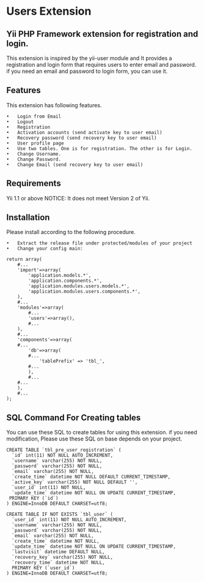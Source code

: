 # Users Extension

## Yii PHP Framework extension for registration and login.

This extension is inspired by the yii-user module and It provides a registration and login form that requires users to enter email and password. if you need an email and password to login form, you can use it.

## Features
This extension has following features.

	•	Login from Email
	•	Logout 
	•	Registration
	•	Activation accounts (send activate key to user email)
	•	Recovery password (send recovery key to user email)
	•	User profile page
	•	Use two tables. One is for registration. The other is for Login.
	•	Change Username. 
	•	Change Password.
	•	Change Email (send recovery key to user email)

## Requirements
Yii 1.1 or above 
NOTICE: It does not meet Version 2 of Yii.

## Installation
Please install according to the following procedure.

	•	Extract the release file under protected/modules of your project
	•	Change your config main:

```
return array(
    #...
    'import'=>array(
        'application.models.*',
        'application.components.*',
        'application.modules.users.models.*',
        'application.modules.users.components.*',
    ),
    #...
    'modules'=>array(
        #...
        'users'=>array(),
        #...
    ),
    #...
    'components'=>array(
    #...
        'db'=>array(
        #...
            'tablePrefix' => 'tbl_',
        #...
        ),
        #...
    #...
    ),
    #...
);
```

## SQL Command For Creating tables 
You can use these SQL to create tables for using this extension.
if you need modification, Please use these SQL on base depends on your project.
```
CREATE TABLE `tbl_pre_user_registration` (
  `id` int(11) NOT NULL AUTO_INCREMENT,
  `username` varchar(255) NOT NULL,
  `password` varchar(255) NOT NULL,
  `email` varchar(255) NOT NULL,
  `create_time` datetime NOT NULL DEFAULT CURRENT_TIMESTAMP,
  `active_key` varchar(255) NOT NULL DEFAULT '',
  `user_id` int(11) NOT NULL,
  `update_time` datetime NOT NULL ON UPDATE CURRENT_TIMESTAMP,
 PRIMARY KEY (`id`)
) ENGINE=InnoDB DEFAULT CHARSET=utf8; 

CREATE TABLE IF NOT EXISTS `tbl_user` (
  `user_id` int(11) NOT NULL AUTO_INCREMENT,
  `username` varchar(255) NOT NULL,
  `password` varchar(255) NOT NULL,
  `email` varchar(255) NOT NULL,
  `create_time` datetime NOT NULL,
  `update_time` datetime NOT NULL ON UPDATE CURRENT_TIMESTAMP,
  `lastvisit` datetime DEFAULT NULL,
  `recovery_key` varchar(255) NOT NULL,
  `recovery_time` datetime NOT NULL,
  PRIMARY KEY (`user_id`)
) ENGINE=InnoDB DEFAULT CHARSET=utf8;
```
